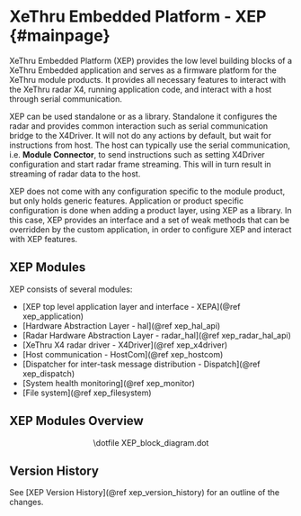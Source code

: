 XeThru Embedded Platform - XEP  {#mainpage}
==============================

XeThru Embedded Platform (XEP) provides the low level building blocks of a XeThru
Embedded application and serves as a firmware platform for the XeThru module products. It provides all necessary features to interact with the XeThru radar X4, running application code, and interact with a host through serial communication.

XEP can be used standalone or as a library. Standalone it configures the radar and provides common interaction such as serial communication bridge to the X4Driver. It will not do any actions by default, but wait for instructions from host. The host can typically use the serial communication, i.e. **Module Connector**, to send instructions such as setting X4Driver configuration and start radar frame streaming. This will in turn result in streaming of radar data to the host.

XEP does not come with any configuration specific to the module product, but only holds generic features. Application or product specific configuration is done when adding a product layer, using XEP as a library. In this case, XEP provides an interface and a set of weak methods that can be overridden by the custom application, in order to configure XEP and interact with XEP features.

## XEP Modules

XEP consists of several modules:

- [XEP top level application layer and interface - XEPA](@ref xep_application)
- [Hardware Abstraction Layer - hal](@ref xep_hal_api)
- [Radar Hardware Abstraction Layer - radar_hal](@ref xep_radar_hal_api)
- [XeThru X4 radar driver - X4Driver](@ref xep_x4driver)
- [Host communication - HostCom](@ref xep_hostcom)
- [Dispatcher for inter-task message distribution - Dispatch](@ref xep_dispatch)
- [System health monitoring](@ref xep_monitor)
- [File system](@ref xep_filesystem)

## XEP Modules Overview

<CENTER>
\dotfile XEP_block_diagram.dot
</CENTER>

## Version History
See [XEP Version History](@ref xep_version_history) for an outline of the changes.